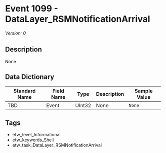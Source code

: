 # Event 1099 - DataLayer_RSMNotificationArrival
###### Version: 0

## Description
None

## Data Dictionary
|Standard Name|Field Name|Type|Description|Sample Value|
|---|---|---|---|---|
|TBD|Event|UInt32|None|`None`|

## Tags
* etw_level_Informational
* etw_keywords_Shell
* etw_task_DataLayer_RSMNotificationArrival